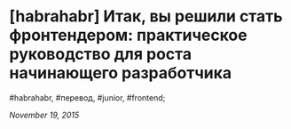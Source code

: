 <script type="text/javascript">
	window.location.href = 'http://habrahabr.ru/post/271135/';
</script>

# [habrahabr] Итак, вы решили стать фронтендером: практическое руководство для роста начинающего разработчика

#habrahabr, #перевод, #junior, #frontend;

_November 19, 2015_